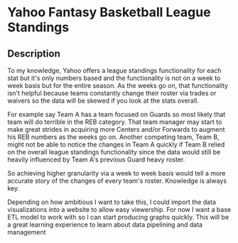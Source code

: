# Yahoo Fantasy Basketball League Standings

## Description

To my knowledge, Yahoo offers a league standings functionality for each stat but it's only numbers based and the functionality is not on a week to week basis but for the entire season. As the weeks go on, that functionality isn't helpful because teams constantly change their roster via trades or waivers so the data will be skewed if you look at the stats overall. 

For example say Team A has a team focused on Guards so most likely that team will do terrible in the REB category. That team manager may start to make great strides in acquiring more Centers and/or Forwards to augment his REB numbers as the weeks go on. Another competing team, Team B, might not be able to notice the changes in  Team A quickly if Team B relied on the overall league standings functionality since the data would still be heavily influenced by Team A's previous Guard heavy roster. 

So achieving higher granularity via a week to week basis would tell a more accurate story of the changes of every team's roster. Knowledge is always key. 

Depending on how ambitious I want to take this, I could import the data visualizations into a website to allow easy viewership. For now I want a base ETL model to work with so I can start producing graphs quickly. This will be a great learning experience to learn about data pipelining and data management
